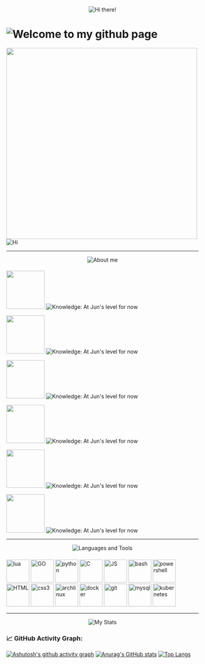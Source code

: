 <div id="header" align="center">
  
  <img src="https://fontmeme.com/permalink/250520/8533045e2a32b6d1f7d064ece27b49f5.png" alt="Hi there!"> 
  
</div>
<h1>
  <img src="https://fontmeme.com/permalink/250520/785f7265a01c49589da7bf30e6e72a02.png" alt="Welcome to my github page">
</h1>
<div align="left">
 <img src="https://media.tenor.com/gFDT7Ic6BdkAAAAi/pixel-sitting.gif" width="500" height="500">
<img src="https://fontmeme.com/permalink/250520/0c3ffe96d696f85a80a4a01096a1ca27.png" alt="Hi">
</div>

---

<div align="center">
  
<img src="https://fontmeme.com/permalink/250520/f2b48f875963ab169d65ea7c4bfb1d8f.png" alt="About me">
  
  <h4></h4> 
</div>
  <div align="left">
    
<img src="https://i.ibb.co/3mRtF7hS/3-no-bg-preview-carve-photos.png" width="100"> <img src="https://www.demirramon.com/gen/undertale_text_box.gif?text=Im%20am%20an%20indie%20developer%20on%20Unity&box=deltarune&boxcolor=000000&character=none&size=2&t=1747720463" alt="Knowledge: At Jun's level for now">
 
<!-- -->
<img src="https://img.icons8.com/pixels/64/question-mark.png" width="100"> <img src="https://www.demirramon.com/gen/undertale_text_box.gif?text=Knowledge%3A%20At%20Jun%27s%20level%20for%20now&box=deltarune&boxcolor=000000&character=none&size=2&t=1747720511" alt="Knowledge: At Jun's level for now">  

<img src="https://i.ibb.co/3mRtF7hS/3-no-bg-preview-carve-photos.png" width="100"> <img src="https://www.demirramon.com/gen/undertale_text_box.gif?text=I%20have%20been%20developing%20for%201%20year%20already&box=deltarune&boxcolor=000000&character=none&size=2&t=1747720619" alt="Knowledge: At Jun's level for now">  
<!-- -->
<img src="https://img.icons8.com/pixels/64/question-mark.png" width="100"> <img src="https://www.demirramon.com/gen/undertale_text_box.gif?text=Do%20you%20have%20any%20other%20hobbies%20besides%20programming%3F&box=deltarune&boxcolor=000000&character=none&size=2&t=1747720714" alt="Knowledge: At Jun's level for now">  
  
<img src="https://i.ibb.co/3mRtF7hS/3-no-bg-preview-carve-photos.png" width="100"> <img src="https://www.demirramon.com/gen/undertale_text_box.gif?text=A%20also%20do%20sports%20and%20self-development&box=deltarune&boxcolor=000000&character=none&size=2&t=1747720782" alt="Knowledge: At Jun's level for now">  
<!-- -->
<img src="https://img.icons8.com/pixels/64/question-mark.png" width="100"> <img src="https://www.demirramon.com/gen/undertale_text_box.gif?text=Ok%20thanks%20for%20the%20answers&box=deltarune&boxcolor=000000&character=none&size=2&t=1747720833" alt="Knowledge: At Jun's level for now">
</div>


---
<div align="center">
  
<img src="https://fontmeme.com/permalink/250520/9176b43cdcea5a6fa16b48cfd5645631.png" alt="Languages ​​and Tools">
  
<h3></h3>
  <div align="left">
    <img src="https://cdn.jsdelivr.net/gh/devicons/devicon@latest/icons/lua/lua-plain.svg" width="60" title="lua">
    <img src="https://cdn.jsdelivr.net/gh/devicons/devicon@latest/icons/go/go-original-wordmark.svg" width="60" title="GO">
    <img src="https://cdn.jsdelivr.net/gh/devicons/devicon@latest/icons/python/python-original.svg" width="60" title="python">
    <img src="https://cdn.jsdelivr.net/gh/devicons/devicon@latest/icons/c/c-original.svg" width="60" title="C">
    <img src="https://cdn.jsdelivr.net/gh/devicons/devicon@latest/icons/javascript/javascript-original.svg" width="60" title="JS">
    <img src="https://cdn.jsdelivr.net/gh/devicons/devicon@latest/icons/bash/bash-original.svg" width="60" title="bash">
    <img src="https://cdn.jsdelivr.net/gh/devicons/devicon@latest/icons/powershell/powershell-original.svg" width="60" title="powershell">
    <img src="https://cdn.jsdelivr.net/gh/devicons/devicon@latest/icons/html5/html5-original.svg" width="60" title="HTML">
    <img src="https://cdn.jsdelivr.net/gh/devicons/devicon@latest/icons/css3/css3-original.svg" width="60" title="css3">     
    <img src="https://cdn.jsdelivr.net/gh/devicons/devicon@latest/icons/archlinux/archlinux-original.svg" width="60" title="archlinux">
    <img src="https://cdn.jsdelivr.net/gh/devicons/devicon@latest/icons/docker/docker-original.svg" width="60" title="docker">
    <img src="https://cdn.jsdelivr.net/gh/devicons/devicon@latest/icons/git/git-original.svg" width="60" title="git">
    <img src="https://cdn.jsdelivr.net/gh/devicons/devicon@latest/icons/mysql/mysql-original-wordmark.svg" width="60" title="mysql">
    <img src="https://cdn.jsdelivr.net/gh/devicons/devicon@latest/icons/kubernetes/kubernetes-original.svg" width="60" title="kubernetes">
<!-- 
<img src="https://www.svgrepo.com/show/306796/steam.svg" width="60" title="steam">
-->                        
  </div>
</div>

---

<div align="center">
  
<img src="https://fontmeme.com/permalink/250520/958f68be0fcf09fc9719805166630c7b.png" alt="My Stats">
  
</div>
<h4></h4>

### 📈 GitHub Activity Graph:
[![Ashutosh's github activity graph](https://github-readme-activity-graph.vercel.app/graph?username=FixitFun&theme=github-compact)](https://github.com/ashutosh00710/github-readme-activity-graph)
[![Anurag's GitHub stats](https://github-readme-stats.vercel.app/api?username=FixitFun&theme=dark)](https://github.com/anuraghazra/github-readme-stats)
[![Top Langs](https://github-readme-stats.vercel.app/api/top-langs/?username=FixitFun&layout=donut)](https://github.com/anuraghazra/github-readme-stats)

